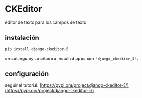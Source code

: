 # CKEditor

editor de texto para los campos de texto

## instalación

```bash
pip install django-ckeditor-5
```

en settings.py se añade a installed apps con `'django_ckeditor_5'`.

## configuración

seguir el tutorial: [https://pypi.org/project/django-ckeditor-5/](https://pypi.org/project/django-ckeditor-5/)